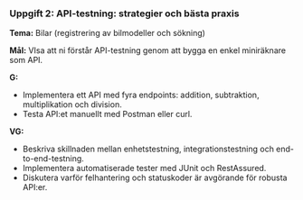 ### Uppgift 2: API-testning: strategier och bästa praxis

**Tema:** Bilar (registrering av bilmodeller och sökning)

**Mål:** VIsa att ni förstår API-testning genom att bygga en enkel miniräknare som API.

**G:**

-   Implementera ett API med fyra endpoints: addition, subtraktion, multiplikation och division.
-   Testa API:et manuellt med Postman eller curl.

**VG:**

-   Beskriva skillnaden mellan enhetstestning, integrationstestning och end-to-end-testning.
-   Implementera automatiserade tester med JUnit och RestAssured.
-   Diskutera varför felhantering och statuskoder är avgörande för robusta API:er.
